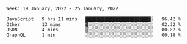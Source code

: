 <!--START_SECTION:waka-->
```text
Week: 19 January, 2022 - 25 January, 2022

JavaScript   9 hrs 11 mins   ████████████████████████░   96.42 % 
Other        13 mins         ▓░░░░░░░░░░░░░░░░░░░░░░░░   02.32 % 
JSON         4 mins          ▒░░░░░░░░░░░░░░░░░░░░░░░░   00.82 % 
GraphQL      1 min           ░░░░░░░░░░░░░░░░░░░░░░░░░   00.18 % 
```
<!--END_SECTION:waka-->

